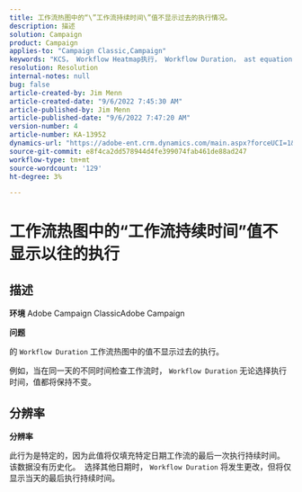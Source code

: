 ```yaml
---
title: 工作流热图中的“\”工作流持续时间\”值不显示过去的执行情况。
description: 描述
solution: Campaign
product: Campaign
applies-to: "Campaign Classic,Campaign"
keywords: "KCS， Workflow Heatmap执行， Workflow Duration， ast equations，过去执行， Adobe Campaign"
resolution: Resolution
internal-notes: null
bug: false
article-created-by: Jim Menn
article-created-date: "9/6/2022 7:45:30 AM"
article-published-by: Jim Menn
article-published-date: "9/6/2022 7:47:20 AM"
version-number: 4
article-number: KA-13952
dynamics-url: "https://adobe-ent.crm.dynamics.com/main.aspx?forceUCI=1&pagetype=entityrecord&etn=knowledgearticle&id=026920e0-b72d-ed11-9db1-0022480866ad"
source-git-commit: e8f4ca2dd578944d4fe399074fab461de88ad247
workflow-type: tm+mt
source-wordcount: '129'
ht-degree: 3%

---
```


# 工作流热图中的“工作流持续时间”值不显示以往的执行

## 描述


<b>环境</b>
Adobe Campaign ClassicAdobe Campaign

<b>问题</b>

的 `Workflow Duration` 工作流热图中的值不显示过去的执行。

例如，当在同一天的不同时间检查工作流时， `Workflow Duration` 无论选择执行时间，值都将保持不变。


## 分辨率


<b>分辨率</b>

此行为是特定的，因为此值将仅填充特定日期工作流的最后一次执行持续时间。
该数据没有历史化。 
选择其他日期时， `Workflow Duration` 将发生更改，但将仅显示当天的最后执行持续时间。


